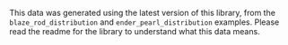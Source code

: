 This data was generated using the latest version of this library, from the `blaze_rod_distribution` and `ender_pearl_distribution` examples. Please read the readme for the library to understand what this data means.
